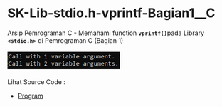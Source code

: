 # SK-Lib-stdio.h-vprintf-Bagian1__C
Arsip Pemrograman C - Memahami function <code><b>vprintf()</b></code>pada Library <code><b>&lt;stdio.h></b></code> di Pemrograman C (Bagian 1)<br><br>
<img src="https://github.com/RizkyKhapidsyah/SK-Lib-stdio.h-vprintf-Bagian1__C/blob/master/SK-Lib-stdio.h-vprintf-Bagian1__C/x64/result/001.PNG"><br><br>
Lihat Source Code : <br>
- <a href="https://github.com/RizkyKhapidsyah/SK-Lib-stdio.h-vprintf-Bagian1__C/blob/master/SK-Lib-stdio.h-vprintf-Bagian1__C/Source.c">Program</a>
